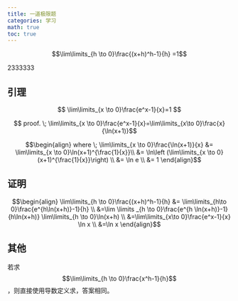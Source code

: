 ```yaml
---
title: 一道极限题
categories: 学习
math: true
toc: true
---
```


$$\lim\limits_{h \to 0}\frac{(x+h)^h-1}{h} =1$$

2333333


## 引理

$$ \lim\limits_{x \to 0}\frac{e^x-1}{x}=1 $$

$$ proof. \; \lim\limits_{x \to 0}\frac{e^x-1}{x}=\lim\limits_{x\to 0}\frac{x}{\ln(x+1)}$$ 

$$\begin{align}
where \; \lim\limits_{x \to 0}\frac{\ln(x+1)}{x} &=  \lim\limits_{x \to 0}\ln(x+1)^{\frac{1}{x}}\\
&= \ln\left (\lim\limits_{x \to 0}(x+1)^{\frac{1}{x}}\right) \\
&= \ln e \\
&= 1
\end{align}$$

## 证明

$$\begin{align}
\lim\limits_{h \to 0}\frac{(x+h)^h-1}{h} &= \lim\limits_{h\to 0}\frac{e^{h\ln(x+h)}-1}{h} \\
&=\lim \limits _{h \to 0}\frac{e^{h \ln(x+h)}-1}{h\ln(x+h)} \lim\limits_{h \to 0}\ln(x+h) \\
&=\lim\limits_{x\to 0}\frac{e^x-1}{x} \ln x \\
&=\ln x
\end{align}$$

## 其他

若求$$\lim\limits_{h \to 0}\frac{x^h-1}{h}$$，则直接使用导数定义求，答案相同。





















